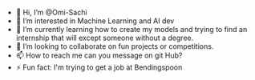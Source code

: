 - 👋 Hi, I’m @Omi-Sachi
- 👀 I’m interested in Machine Learning and AI dev
- 🌱 I’m currently learning how to create my models and trying to find an internship that will except someone without a degree.
- 💞️ I’m looking to collaborate on fun projects or competitions.
- 📫 How to reach me can you message on git Hub?
- ⚡ Fun fact: I'm trying to get a job at Bendingspoon

<!---
Omi-Sachi/Omi-Sachi is a ✨ special ✨ repository because its `README.md` (this file) appears on your GitHub profile.
You can click the Preview link to take a look at your changes.
--->
